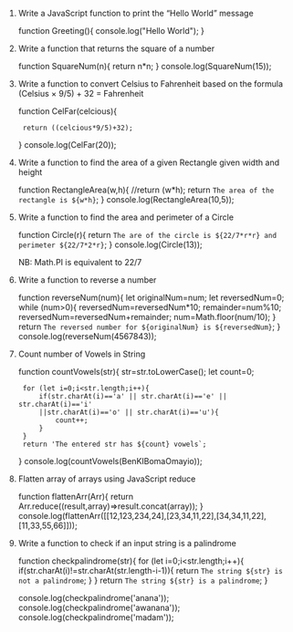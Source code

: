 1. Write a JavaScript function to print the “Hello World” message

	function Greeting(){
		console.log("Hello World");
	}

2. Write a function that returns the square of a number

	function SquareNum(n){
		return n*n;
	}
	console.log(SquareNum(15));

3. Write a function to convert Celsius to Fahrenheit based on the formula (Celsius × 9/5) + 32 = Fahrenheit

	function CelFar(celcious){

		return ((celcious*9/5)+32);
	}
	console.log(CelFar(20));

4. Write a function to find the area of a given Rectangle given width and height

	function RectangleArea(w,h){
		//return (w*h);
		return `The area of the rectangle is ${w*h}`;
	}
	console.log(RectangleArea(10,5));

5. Write a function to find the area and perimeter of a Circle

	function Circle(r){
		return `The are of the circle is ${22/7*r*r} and perimeter ${22/7*2*r}`;
	}
	console.log(Circle(13));

	NB: Math.PI is equivalent to 22/7


6. Write a function to reverse a number

	function reverseNum(num){
		let originalNum=num;
		let reversedNum=0;
		while (num>0){
			reversedNum=reversedNum*10;
			remainder=num%10;
			reversedNum=reversedNum+remainder;
			num=Math.floor(num/10);
		}
		return `The reversed number for ${originalNum} is ${reversedNum}`;
	}
	console.log(reverseNum(4567843));


7. Count number of Vowels in String

	function countVowels(str){
		str=str.toLowerCase();
		let count=0;

		for (let i=0;i<str.length;i++){
			if(str.charAt(i)=='a' || str.charAt(i)=='e' || str.charAt(i)=='i'
			||str.charAt(i)=='o' || str.charAt(i)=='u'){
				count++;
			}
		}
		return 'The entered str has ${count} vowels`;
	}
	console.log(countVowels(BenKIBomaOmayio));

8. Flatten array of arrays using JavaScript reduce


	function flattenArr(Arr){
		return Arr.reduce((result,array)=>result.concat(array));
	}
	console.log(flattenArr([[12,123,234,24],[23,34,11,22],[34,34,11,22],[11,33,55,66]]));


9. Write a function to check if an input string is a palindrome

	function checkpalindrome(str){
		for (let i=0;i<str.length;i++){
			if(str.charAt(i)!=str.charAt(str.length-i-1)){
				return `The string ${str} is not a palindrome`;
			}
		}
		return `The string ${str} is a palindrome`;
	}

	console.log(checkpalindrome('anana'));
	console.log(checkpalindrome('awanana'));
	console.log(checkpalindrome('madam'));















